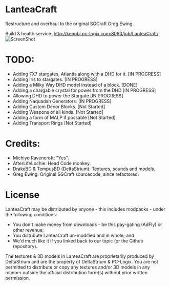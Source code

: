 LanteaCraft
================
Restructure and overhaul to the original SGCraft Greg Ewing.

Build & health service: http://kenobi.pc-logix.com:8080/job/LanteaCraft/ ![ScreenShot](http://kenobi.pc-logix.com:8080/job/LanteaCraft/badge/icon/build_status.png)

TODO:
================
* Adding 7X7 stargates, Atlantis along with a DHD for it. [IN PROGRESS]
* Adding Iris to stargates. [IN PROGRESS]
* Adding a Milky Way DHD model instead of a block. [DONE]
* Adding a chargable crystal for power from the DHD [IN PROGRESS]
* Allowing DHD to power the Stargate [IN PROGRESS]
* Adding Naquadah Generators. [IN PROGRESS]
* Adding Custom Decor Blocks. [Not Started]
* Adding Weapons of all kinds. [Not Started]
* Adding a form of MALP if possable [Not Started]
* Adding Transport Rings [Not Started]


Credits:
================
* Michiyo Ravencroft: "Yes".
* AfterLifeLochie: Head Code monkey. 
* DrakeBD & TempusBD (DeltaStrium): Textures, sounds and models.
* Greg Ewing: Original SGCraft sourcecode, since refactored.

License
================
LanteaCraft may be distributed by anyone - this includes modpacks - under the following conditions:
* You don't make money from downloads - be this pay-gating (AdFly) or other revenue;
* You distribute LanteaCraft un-modified and in whole; and
* We'd much like it if you linked back to our topic (or the Github repository).

The textures & 3D models in LanteaCraft are proprietarily produced by DeltaStrium and are the property of DeltaStrium & PC-Logix. You are not permitted to distribute or copy any textures and/or 3D models in any manner outside the official distribution form(s) without prior written permission.
